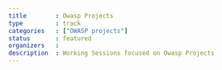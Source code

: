 ```yaml
---
title        : Owasp Projects
type         : track
categories   : ["OWASP projects"]
status       : featured
organizers   : 
description  : Working Sessions focused on Owasp Projects
---
```

